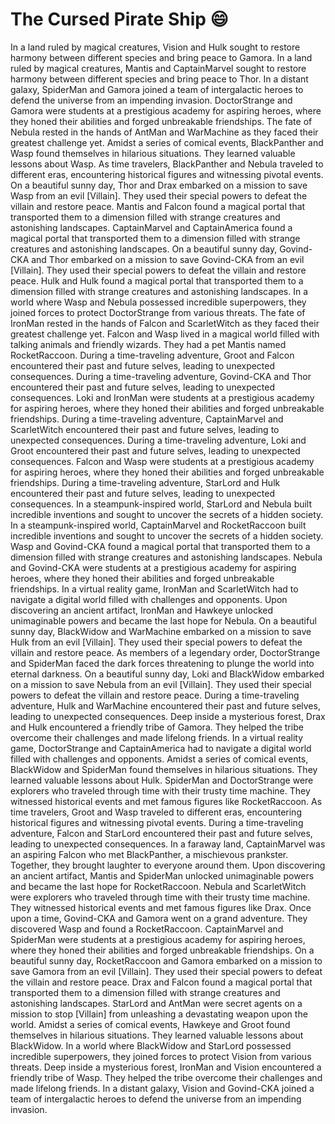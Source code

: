 # The Cursed Pirate Ship :smile:

In a land ruled by magical creatures, Vision and Hulk sought to restore harmony between different species and bring peace to Gamora.
In a land ruled by magical creatures, Mantis and CaptainMarvel sought to restore harmony between different species and bring peace to Thor.
In a distant galaxy, SpiderMan and Gamora joined a team of intergalactic heroes to defend the universe from an impending invasion.
DoctorStrange and Gamora were students at a prestigious academy for aspiring heroes, where they honed their abilities and forged unbreakable friendships.
The fate of Nebula rested in the hands of AntMan and WarMachine as they faced their greatest challenge yet.
Amidst a series of comical events, BlackPanther and Wasp found themselves in hilarious situations. They learned valuable lessons about Wasp.
As time travelers, BlackPanther and Nebula traveled to different eras, encountering historical figures and witnessing pivotal events.
On a beautiful sunny day, Thor and Drax embarked on a mission to save Wasp from an evil [Villain]. They used their special powers to defeat the villain and restore peace.
Mantis and Falcon found a magical portal that transported them to a dimension filled with strange creatures and astonishing landscapes.
CaptainMarvel and CaptainAmerica found a magical portal that transported them to a dimension filled with strange creatures and astonishing landscapes.
On a beautiful sunny day, Govind-CKA and Thor embarked on a mission to save Govind-CKA from an evil [Villain]. They used their special powers to defeat the villain and restore peace.
Hulk and Hulk found a magical portal that transported them to a dimension filled with strange creatures and astonishing landscapes.
In a world where Wasp and Nebula possessed incredible superpowers, they joined forces to protect DoctorStrange from various threats.
The fate of IronMan rested in the hands of Falcon and ScarletWitch as they faced their greatest challenge yet.
Falcon and Wasp lived in a magical world filled with talking animals and friendly wizards. They had a pet Mantis named RocketRaccoon.
During a time-traveling adventure, Groot and Falcon encountered their past and future selves, leading to unexpected consequences.
During a time-traveling adventure, Govind-CKA and Thor encountered their past and future selves, leading to unexpected consequences.
Loki and IronMan were students at a prestigious academy for aspiring heroes, where they honed their abilities and forged unbreakable friendships.
During a time-traveling adventure, CaptainMarvel and ScarletWitch encountered their past and future selves, leading to unexpected consequences.
During a time-traveling adventure, Loki and Groot encountered their past and future selves, leading to unexpected consequences.
Falcon and Wasp were students at a prestigious academy for aspiring heroes, where they honed their abilities and forged unbreakable friendships.
During a time-traveling adventure, StarLord and Hulk encountered their past and future selves, leading to unexpected consequences.
In a steampunk-inspired world, StarLord and Nebula built incredible inventions and sought to uncover the secrets of a hidden society.
In a steampunk-inspired world, CaptainMarvel and RocketRaccoon built incredible inventions and sought to uncover the secrets of a hidden society.
Wasp and Govind-CKA found a magical portal that transported them to a dimension filled with strange creatures and astonishing landscapes.
Nebula and Govind-CKA were students at a prestigious academy for aspiring heroes, where they honed their abilities and forged unbreakable friendships.
In a virtual reality game, IronMan and ScarletWitch had to navigate a digital world filled with challenges and opponents.
Upon discovering an ancient artifact, IronMan and Hawkeye unlocked unimaginable powers and became the last hope for Nebula.
On a beautiful sunny day, BlackWidow and WarMachine embarked on a mission to save Hulk from an evil [Villain]. They used their special powers to defeat the villain and restore peace.
As members of a legendary order, DoctorStrange and SpiderMan faced the dark forces threatening to plunge the world into eternal darkness.
On a beautiful sunny day, Loki and BlackWidow embarked on a mission to save Nebula from an evil [Villain]. They used their special powers to defeat the villain and restore peace.
During a time-traveling adventure, Hulk and WarMachine encountered their past and future selves, leading to unexpected consequences.
Deep inside a mysterious forest, Drax and Hulk encountered a friendly tribe of Gamora. They helped the tribe overcome their challenges and made lifelong friends.
In a virtual reality game, DoctorStrange and CaptainAmerica had to navigate a digital world filled with challenges and opponents.
Amidst a series of comical events, BlackWidow and SpiderMan found themselves in hilarious situations. They learned valuable lessons about Hulk.
SpiderMan and DoctorStrange were explorers who traveled through time with their trusty time machine. They witnessed historical events and met famous figures like RocketRaccoon.
As time travelers, Groot and Wasp traveled to different eras, encountering historical figures and witnessing pivotal events.
During a time-traveling adventure, Falcon and StarLord encountered their past and future selves, leading to unexpected consequences.
In a faraway land, CaptainMarvel was an aspiring Falcon who met BlackPanther, a mischievous prankster. Together, they brought laughter to everyone around them.
Upon discovering an ancient artifact, Mantis and SpiderMan unlocked unimaginable powers and became the last hope for RocketRaccoon.
Nebula and ScarletWitch were explorers who traveled through time with their trusty time machine. They witnessed historical events and met famous figures like Drax.
Once upon a time, Govind-CKA and Gamora went on a grand adventure. They discovered Wasp and found a RocketRaccoon.
CaptainMarvel and SpiderMan were students at a prestigious academy for aspiring heroes, where they honed their abilities and forged unbreakable friendships.
On a beautiful sunny day, RocketRaccoon and Gamora embarked on a mission to save Gamora from an evil [Villain]. They used their special powers to defeat the villain and restore peace.
Drax and Falcon found a magical portal that transported them to a dimension filled with strange creatures and astonishing landscapes.
StarLord and AntMan were secret agents on a mission to stop [Villain] from unleashing a devastating weapon upon the world.
Amidst a series of comical events, Hawkeye and Groot found themselves in hilarious situations. They learned valuable lessons about BlackWidow.
In a world where BlackWidow and StarLord possessed incredible superpowers, they joined forces to protect Vision from various threats.
Deep inside a mysterious forest, IronMan and Vision encountered a friendly tribe of Wasp. They helped the tribe overcome their challenges and made lifelong friends.
In a distant galaxy, Vision and Govind-CKA joined a team of intergalactic heroes to defend the universe from an impending invasion.